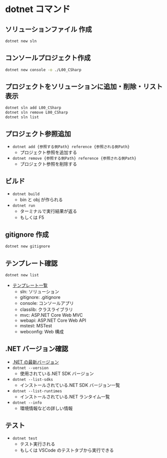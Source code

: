 # dotnet コマンド

## ソリューションファイル 作成

```bash
dotnet new sln
```

## コンソールプロジェクト作成

```bash
dotnet new console -o ./L00_CSharp
```

## プロジェクトをソリューションに追加・削除・リスト表示

```bash
dotnet sln add L00_CSharp
dotnet sln remove L00_CSharp
dotnet sln list
```

## プロジェクト参照追加

- `dotnet add {参照する側Path} reference {参照される側Path}`
  - プロジェクト参照を追加する
- `dotnet remove {参照する側Path} reference {参照される側Path}`
  - プロジェクト参照を削除する

## ビルド

- `dotnet build`
  - bin と obj が作られる
- `dotnet run`
  - ターミナルで実行結果が返る
  - もしくは F5

## gitignore 作成

```bash
dotnet new gitignore
```

## テンプレート確認

```bash
dotnet new list
```

- [テンプレート一覧](https://learn.microsoft.com/ja-jp/dotnet/core/tools/dotnet-new)
  - sln: ソリューション
  - gitignore: .gitignore
  - console: コンソールアプリ
  - classlib: クラスライブラリ
  - mvc: ASP.NET Core Web MVC
  - webapi: ASP.NET Core Web API
  - mstest: MSTest
  - webconfig: Web 構成

## .NET バージョン確認

- [.NET の最新バージョン](https://dotnet.microsoft.com/ja-jp/download)
- `dotnet --version`
  - 使用されている.NET SDK バージョン
- `dotnet --list-sdks`
  - インストールされている.NET SDK バージョン一覧
- `dotnet --list-runtimes`
  - インストールされている.NET ランタイム一覧
- `dotnet --info`
  - 環境情報などの詳しい情報

## テスト

- `dotnet test`
  - テスト実行される
  - もしくは VSCode のテストタブから実行できる
